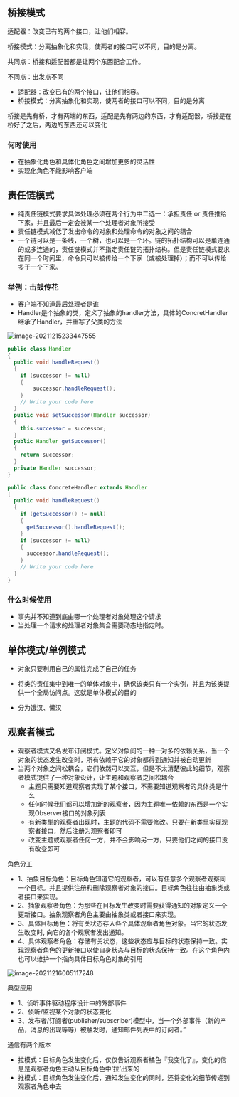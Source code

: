## 桥接模式

适配器：改变已有的两个接口，让他们相容。

桥接模式：分离抽象化和实现，使两者的接口可以不同，目的是分离。

共同点：桥接和适配器都是让两个东西配合工作。

不同点：出发点不同

- 适配器：改变已有的两个接口，让他们相容。
- 桥接模式：分离抽象化和实现，使两者的接口可以不同，目的是分离

桥接是先有桥，才有两端的东西，适配是先有两边的东西，才有适配器，桥接是在桥好了之后，两边的东西还可以变化

### 何时使用

- 在抽象化角色和具体化角色之间增加更多的灵活性
- 实现化角色不能影响客户端

## 责任链模式

- 纯责任链模式要求具体处理必须在两个行为中二选一：承担责任 or 责任推给下家，并且最后一定会被某一个处理者对象所接受
- 责任链模式减低了发出命令的对象和处理命令的对象之间的耦合
- 一个链可以是一条线，一个树，也可以是一个环。链的拓扑结构可以是单连通的或多连通的，责任链模式并不指定责任链的拓扑结构。但是责任链模式要求在同一个时间里，命令只可以被传给一个下家（或被处理掉）；而不可以传给多于一个下家。

### 举例：击鼓传花

- 客户端不知道最后处理者是谁
- Handler是个抽象的类，定义了抽象的handler方法，具体的ConcretHandler继承了Handler，并重写了父类的方法

![image-20211215233447555](https://tva1.sinaimg.cn/large/008i3skNly1gxexwv2engj30v80l6tab.jpg)

```java
public class Handler
{
  public void handleRequest()
  {
    if (successor != null)
    {
    	successor.handleRequest();
    }
    // Write your code here
  }
  public void setSuccessor(Handler successor)
  {
    this.successor = successor;
  }
  public Handler getSuccessor()
  {
    return successor;
  }
  private Handler successor;
}

public class ConcreteHandler extends Handler
{
  public void handleRequest()
  {
    if (getSuccessor() != null)
    {
      getSuccessor().handleRequest();
    }
    if (successor != null)
    {
      successor.handleRequest();
    }
    // Write your code here
  }
}
```

### 什么时候使用

- 事先并不知道到底由哪一个处理者对象处理这个请求
- 当处理一个请求的处理者对象集合需要动态地指定时。

## 单体模式/单例模式

- 对象只要利用自己的属性完成了自己的任务
- 将类的责任集中到唯一的单体对象中，确保该类只有一个实例，并且为该类提供一个全局访问点。这就是单体模式的目的

- 分为饿汉、懒汉

## 观察者模式

- 观察者模式又名发布订阅模式。定义对象间的一种一对多的依赖关系，当一个对象的状态发生改变时，所有依赖于它的对象都得到通知并被自动更新
- 当两个对象之间松耦合，它们依然可以交互，但是不太清楚彼此的细节，观察者模式提供了一种对象设计，让主题和观察者之间松耦合
  - 主题只需要知道观察者实现了某个接口，不需要知道观察者的具体类是什么
  - 任何时候我们都可以增加新的观察者，因为主题唯一依赖的东西是一个实现Observer接口的对象列表
  - 有新类型的观察者出现时，主题的代码不需要修改。只要在新类里实现观察者接口，然后注册为观察者即可
  - 改变主题或观察者任何一方，并不会影响另一方，只要他们之间的接口没有改变即可

角色分工

- 1、抽象目标角色：目标角色知道它的观察者，可以有任意多个观察者观察同一个目标。并且提供注册和删除观察者对象的接口。目标角色往往由抽象类或者接口来实现。
- 2、抽象观察者角色：为那些在目标发生改变时需要获得通知的对象定义一个更新接口。抽象观察者角色主要由抽象类或者接口来实现。
- 3、具体目标角色：将有关状态存入各个具体观察者角色对象。当它的状态发生改变时, 向它的各个观察者发出通知。
- 4、具体观察者角色：存储有关状态，这些状态应与目标的状态保持一致。实现观察者角色的更新接口以使自身状态与目标的状态保持一致。在这个角色内也可以维护一个指向具体目标角色对象的引用

![image-20211216005117248](https://tva1.sinaimg.cn/large/008i3skNly1gxf053bj6sj30u00vomz0.jpg)

典型应用

- 1、侦听事件驱动程序设计中的外部事件
- 2、侦听/监视某个对象的状态变化
- 3、发布者/订阅者(publisher/subscriber)模型中，当一个外部事件（新的产品，消息的出现等等）被触发时，通知邮件列表中的订阅者。”

通信有两个版本

- 拉模式：目标角色发生变化后，仅仅告诉观察者橘色『我变化了』，变化的信息是观察者角色主动从目标角色中‘拉’出来的
- 推模式：目标角色发生变化后，通知发生变化的同时，还将变化的细节传递到观察者角色中去